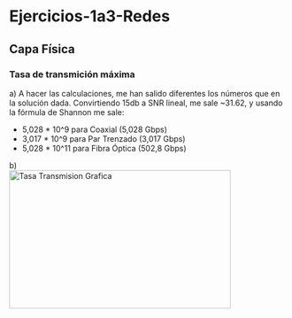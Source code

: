# Ejercicios-1a3-Redes

## Capa Física
### Tasa de transmición máxima
a) A hacer las calculaciones, me han salido diferentes los números que en la solución dada. Convirtiendo 15db a SNR lineal, me sale ~31.62, y usando la fórmula de Shannon me sale:
- 5,028 * 10^9 para Coaxial (5,028 Gbps)
- 3,017 * 10^9 para Par Trenzado (3,017 Gbps) 
- 5,028 * 10^11 para Fibra Óptica (502,8 Gbps)

b) \
<img src="https://github.com/user-attachments/assets/0c65a177-aafc-4817-b19c-3e39d752a136" alt="Tasa Transmision Grafica" width="400" height="250">
